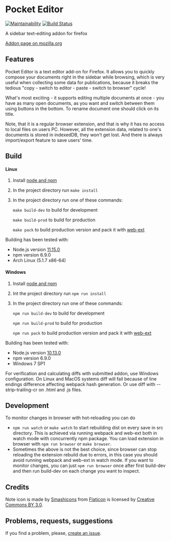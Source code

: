 # Pocket Editor

[![Maintainability](https://api.codeclimate.com/v1/badges/64623da37a4bfd1fadbc/maintainability)](https://codeclimate.com/github/k5md/Pocket-Editor-webextension/maintainability)
[![Build Status](https://travis-ci.com/k5md/Pocket-Editor-webextension.svg?branch=master)](https://travis-ci.com/k5md/Pocket-Editor-webextension)

A sidebar text-editing addon for firefox

[Addon page on mozilla.org](https://addons.mozilla.org/ru/firefox/addon/pocket-editor/)

## Features

Pocket Editor is a text editor add-on for Firefox. It allows you to quickly compose your documents right in the sidebar while browsing, which is very useful when collecting some data for publications, because it breaks the tedious "copy - switch to editor - paste - switch to browser" cycle!

What's most exciting - it supports editing multiple documents at once - you have as many open documents, as you want and switch between them using buttons in the bottom. To rename document one should click on its title.

Note, that it is a regular browser extension, and that is why it has no access to local files on users PC. However, all the extension data, related to one's documents is stored in indexedDB, they won't get lost. And there is always import/export feature to save users' time.

## Build

#### Linux
1. Install [node and npm](https://nodejs.org)
2. In the project directory run `make install`
3. In the project directory run one of these commands:

   `make build-dev` to build for development

   `make build-prod` to build for production

   `make pack` to build production version and pack it with [web-ext](https://developer.mozilla.org/ru/docs/Mozilla/Add-ons/WebExtensions/Getting_started_with_web-ext)

Building has been tested with:
- Node.js version [11.15.0](https://nodejs.org/download/release/v11.15.0/)
- npm version 6.9.0
- Arch Linux (5.1.7 x86-64)

#### Windows
1. Install [node and npm](https://nodejs.org)
2. Int the project directory run `npm run install`
3. In the project directory run one of these commands:

   `npm run build-dev` to build for development

   `npm run build-prod` to build for production

   `npm run pack` to build production version and pack it with [web-ext](https://developer.mozilla.org/ru/docs/Mozilla/Add-ons/WebExtensions/Getting_started_with_web-ext)

Building has been tested with:
- Node.js version [10.13.0](https://nodejs.org/download/release/v10.13.0/)
- npm version 6.9.0
- Windows 7 SP1

For verification and calculating diffs with submitted addon, use Windows configuration. On Linux and MacOS systems diff will fail because of line endings difference affecting webpack hash generation. Or use diff with --strip-trailing-cr on .html and .js files.

## Development
To monitor changes in browser with hot-reloading you can do
- `npm run watch` or `make watch` to start rebuilding dist on every save in src directory. This is achieved via running webpack and web-ext both in watch mode with concurrently npm package. You can load extension in browser with `npm run browser` or `make browser`. 
- Sometimes the above is not the best choice, since browser can stop reloading the extension rebuild due to errors, in this case you should avoid running webpack and web-ext in watch mode. If you want to monitor changes, you can just `npm run browser` once after first build-dev and then run build-dev on each change you want to inspect.

## Credits

Note icon is made by [Smashicons](https://www.flaticon.com/authors/smashicons) from [Flaticon](https://www.flaticon.com/) is licensed by [Creative Commons BY 3.0](http://creativecommons.org/licenses/by/3.0/).

## Problems, requests, suggestions

If you find a problem, please, [create an issue](https://github.com/k5md/Pocket-Editor-webextension/issues/new).
